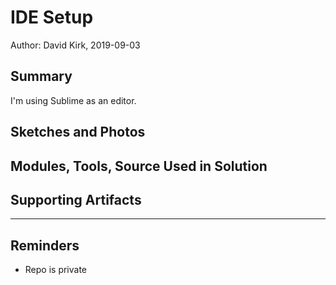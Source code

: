 #  IDE Setup

Author: David Kirk, 2019-09-03

## Summary
I'm using Sublime as an editor.

## Sketches and Photos


## Modules, Tools, Source Used in Solution


## Supporting Artifacts


-----

## Reminders
- Repo is private
